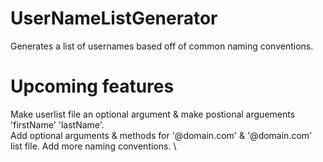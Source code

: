 # UserNameListGenerator
Generates a list of usernames based off of common naming conventions.

# Upcoming features
Make userlist file an optional argument & make postional arguements 'firstName' 'lastName'. \
Add optional arguments & methods for '@domain.com' & '@domain.com' list file.
Add more naming conventions. \

